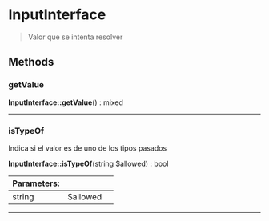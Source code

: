 
                                                                                                                                            
    
# InputInterface


> Valor que se intenta resolver
>
> 








## Methods

### getValue



**InputInterface::getValue**() : mixed



---


### isTypeOf
Indica si el valor es de uno de los tipos pasados


**InputInterface::isTypeOf**(string $allowed) : bool


|Parameters: | | |
| --- | --- | --- |
|string |$allowed |  |

---


                                                                                                                                                                                                                                                                                                                                                                                                            
    
                                                                                                                                                                                                                                                                             
                